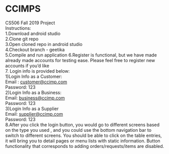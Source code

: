 # CCIMPS
CS506 Fall 2019 Project\
Instructions:\
1.Download android studio\
2.Clone git repo\
3.Open cloned repo in android studio\
4.Checkout branch - geetika\
5.Compile and run application
6.Register is functional, but we have made already made accounts for testing ease. Please feel free to register new accounts if you’d like\
7. Login info is provided below:\
  1)Login Info as a Customer: \
    Email : customer@ccimp.com\
    Password: 123\
  2)Login Info as a Business:\
    Email: business@ccimp.com\
    Password: 123\
  3)Login Info as a Supplier\
    Email: supplier@ccimp.com\
    Password: 123\
8.After you click the login button, you would go to different screens based on the type you used , and you could use the bottom navigation bar to switch to different screens. You should be able to click on the table entries, it will bring you to detail pages or menu lists with static information. Button functionality that corresponds to adding orders/requests/items are disabled.
